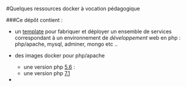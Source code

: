 #Quelques ressources docker à vocation pédagogique

###Ce dépôt contient :

+ un [template](https://bitbucket.org/canals5/docker-things/src/boilerplates/php.dev.boilerplate/README.md) pour fabriquer et déployer un ensemble de services correspondant à un environnement
   de *développement* web en php : php/apache, mysql, adminer, mongo etc ..


+ des images docker pour php/apache
    * une version php [5.6](https://bitbucket.org/canals5/docker-things/src/5708bc570e8a473c90c49c1c863c0b80ca3f4c72/php/5.6/?at=master) :
    * une version php [7.1](https://bitbucket.org/canals5/docker-things/src/5708bc570e8a473c90c49c1c863c0b80ca3f4c72/php/7.1/?at=master)
+